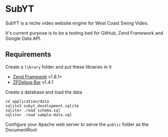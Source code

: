 SubYT
=====

SubYT is a niche video website engine for West Coast Swing Video.
 
It's current purpose is to be a testing bed for GitHub, Zend Framework and Google Data API.

Requirements
------------

Create a `library` folder and put these libraries in it

- [Zend Framewok](http://framework.zend.com) v1.8.1+
- [ZFDebug Bar](http://code.google.com/p/zfdebug/) v1.4.1

Create a database and load the data

    cd application/data
    sqlite3 subyt_development.sqlite
    sqlite> .read schema.sql
    sqlite> .read sample-data.sql
    
Configure your Apache web server to serve the `public` folder as the DocumentRoot